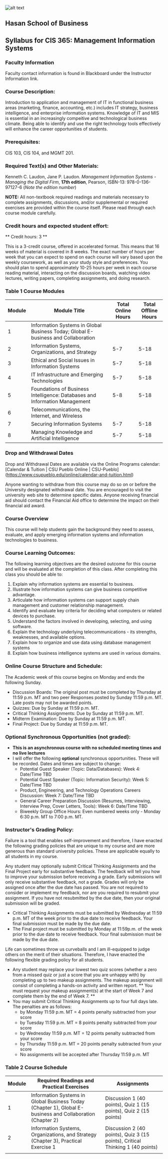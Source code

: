 ![alt text](https://www.csupueblo.edu/_global/images/header/csu-pueblo-logo.png "CSU Pueblo Logo")
## Hasan School of Business
## Syllabus for CIS 365: Management Information Systems

### Faculty Information
Faculty contact information is found in Blackboard under the Instructor Information link.

### Course Description:
Introduction to application and management of IT in functional business areas (marketing, finance, accounting, etc.) includes IT strategy, business intelligence, and enterprise information systems. Knowledge of IT and MIS is essential in an increasingly compeitive and technological business climate. Being able to identify and use the right technology tools effectively will enhance the career opportunities of students.

### Prerequisites:

CIS 103, CIS 104, and MGMT 201.

### Required Text(s) and Other Materials:

Kenneth C. Laudon, Jane P. Laudon. *Management Information Systems - Managing the Digital Firm*, **17th edition**, Pearson, ISBN-13: 978-0-136-97127-6 (*Note the edition number*)

**NOTE:** All non-textbook required readings and materials necessary to complete assignments, discussions, and/or supplemental or required exercises are provided within the course itself. Please read through each course module carefully.

### Credit hours and expected student effort:

** Credit hours: 3 **  

This is a 3-credit course, offered in accelerated format. This means that 16 weeks of material is covered in 8 weeks. The exact number of hours per week that you can expect to spend on each course will vary based upon the weekly coursework, as well as your study style and preferences. You should plan to spend approximately 10-25 hours per week in each course reading material, interacting on the discussion boards, watching video lectures, writing papers, completing assignments, and doing research.

### Table 1 Course Modules  

| Module | Module Title | Total Online Hours | Total Offline Hours |
| ----------- | ----------- | ----------- | ----------- |
| 1 | Information Systems in Global Business Today; Global E-business and Collaboration | | |
| 2 | Information Systems, Organizations, and Strategy | 5-7 | 5-18 |
| 3 | Ethical and Social Issues in Information Systems | 5-7 | 5-18 |
| 4 | IT Infrastructure and Emerging Technologies | 5-7 | 5-18 |
| 5 | Foundations of Business Intelligence: Databases and Information Management | 5-8 | 5-18 |
| 6 | Telecommunications, the Internet, and Wireless | | |
| 7 | Securing Information Systems | 5-7 | 5-18 |
| 8 | Managing Knowledge and Artificial Intelligence | 5-7 | 5-18 |  

### Drop and Withdrawal Dates
Drop and Withdrawal Dates are available via the Online Programs calendar: [Calendar & Tuition | CSU Pueblo Online | CSU-Pueblo] (https://www.csupueblo.edu/online/calendar-and-tuition.html)

Anyone wanting to withdraw from this course may do so on or before the University designated withdrawal date. You are encouraged to visit the university web site to determine specific dates. Anyone receiving financial aid should contact the Financial Aid office to determine the impact on their financial aid award.

### Course Overview  

This course will help students gain the background they need to assess, evaluate, and apply emerging information systems and information technologies to business.


### Course Learning Outcomes: 
The following learning objectives are the desired outcome for this course and will be evaluated at the completion of this class. After completing this class you should be able to:
1. Explain why information systems are essential to business.
2. Illustrate how information systems can give business competitive advantage.
3. Articulate how information systems can support supply chain management and customer relationship management.
4. Identify and evaluate key criteria for deciding what computers or related devices to purchase.
5. Understand the factors involved in developing, selecting, and using software.
6. Explain the technology underlying telecommunications - its strengths, weaknesses, and available options.
7. Explain how to organize and use data using database management systems
8. Explain how business intelligence systems are used in various domains.

### Online Course Structure and Schedule: 

The Academic week of this course begins on Monday and ends the following Sunday.

- Discussion Boards: The original post must be completed by Thursday at 11:59 p.m. MT and two peer Responses posted by Sunday 11:59 p.m. MT. Late posts may not be awarded points.
- Quizzes: Due by Sunday at 11:59 p.m. MT.
- Critical Thinking Assignments: Due by Sunday at 11:59 p.m. MT.
- Midterm Examination: Due by Sunday at 11:59 p.m. MT.
- Final Project: Due by Sunday at 11:59 p.m. MT.

### Optional Synchronous Opportunities (not graded):
- **This is an asynchronous course with no scheduled meeting times and no live lectures**
- I will offer the following **optional** synchronous opportunities. These will be recorded. Dates and times are subject to change:
  - Potential Guest Speaker (Topic: Data/Databases): Week 4: Date/Time TBD
  - Potential Guest Speaker (Topic: Information Security): Week 5: Date/Time TBD
  - Product, Engineering, and Technology Operations Careers Discussion: Week 7: Date/Time TBD
  - General Career Preparation Discussion (Resumes, Interviewing, Interview Prep, Cover Letters, Tools): Week 6: Date/Time TBD
  - Biweekly Group Office Hours: Even numbered weeks only - Monday 6:30 p.m. MT to 7:00 p.m. MT.

### Instructor's Grading Policy:

Failure is a tool that enables self-improvement and therefore, I have enacted the following grading policies that are unique to my course and are more generous than standard university policies. These are applicable equally to all students in my course.

Any student may optionally submit Critical Thinking Assignments and the Final Project early for substantive feedback. The feedback will tell you how to improve your submission before receiving a grade. Early submissions will only receive substantive feedback, not a grade. Grades will only be assigned once after the due date has passed. You are not required to consider or implement my feedback, nor are you required to resubmit your assignment. If you have not resubmitted by the due date, then your original submission will be graded.

- Critical Thinking Assignments must be submitted by Wednesday at 11:59 p.m. MT of the week prior to the due date to receive feedback. Your final submission must be made by the due date.
- The Final project must be submitted by Monday at 11:59p.m. of the week prior to the due date to receive feedback. Your final submission must be made by the due date.

Life can sometimes throw us curveballs and I am ill-equipped to judge others on the merit of their situations. Therefore, I have enacted the following flexible grading policy for all students.

- Any student may replace your lowest two quiz scores (whether a zero from a missed quiz or just a score that you are unhappy with) by completing up to two makeup assignments. The makeup assignment will consist of completing a hands-on activity and written report. ** You must request your makeup assignment(s) at the start of Week 7 and complete them by the end of Week 7. **
- You may submit Critical Thinking Assignments up to four full days late. The penalties are as follows:
  - by Monday 11:59 p.m. MT = 4 points penalty subtracted from your score
  - by Tuesday 11:59 p.m. MT = 8 points penalty subtracted from your score
  - by Wednesday 11:59 p.m. MT = 12 points penalty subtracted from your score
  - by Thursday 11:59 p.m. MT = 20 points penalty subtracted from your score
  - No assignments will be accepted after Thursday 11:59 p.m. MT

### Table 2 Course Schedule
| Module | Required Readings and Practical Exercises | Assignments |
| ----------- | ----------------------------------------- | -------------|
| 1 | Information Systems in Global Business Today (Chapter 1), Global E-business and Collaboration (Chapter 2) | Discussion 1 (40 points), Quiz 1 (15 points), Quiz 2 (15 points) |
| 2 | Information Systems, Organizations, and Strategy (Chapter 3), Practical Exercise 1 | Discussion 2 (40 points), Quiz 3 (15 points), Critical Thinking 1 (40 points) |
| | |
